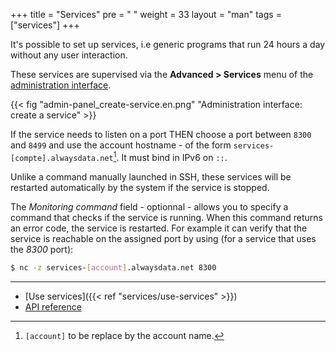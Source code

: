 +++
title = "Services"
pre = "<i class='fas fa-fw fa-sitemap'></i> "
weight = 33
layout = "man"
tags = ["services"]
+++

It's possible to set up services, i.e generic programs that run 24 hours a day without any user interaction.

These services are supervised via the **Advanced > Services** menu of the [administration interface](https://admin.alwaysdata.com).

{{< fig "admin-panel_create-service.en.png" "Ad­mi­nis­tra­tion interface: create a service" >}}

If the service needs to listen on a port THEN choose a port between `8300` and `8499` and use the account hostname - of the form `services-[compte].alwaysdata.net`[^1]. It must bind in IPv6 on `::`.

Unlike a command manually launched in SSH, these services will be restarted automatically by the system if the service is stopped.

The *Monitoring command* field - optionnal - allows you to specify a command that checks if the service is running. When this command returns an error code, the service is restarted. For example it can verify that the service is reachable on the assigned port by using (for a service that uses the *8300* port):

```sh
$ nc -z services-[account].alwaysdata.net 8300
```

---
- [Use services]({{< ref "services/use-services" >}})
- [API reference](https://api.alwaysdata.com/v1/service/doc/)

[^1]: `[account]` to be replace by the account name.
